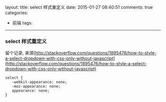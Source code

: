 layout:
title: select 样式重定义	
date: 2015-01-27 08:40:51
comments: true
categories:
- 前端
tags:
---

### select 样式重定义


留个记录, 来源[http://stackoverflow.com/questions/1895476/how-to-style-a-select-dropdown-with-css-only-without-javascript](http://stackoverflow.com/questions/1895476/how-to-style-a-select-dropdown-with-css-only-without-javascript)
````
select {
   -webkit-appearance: none;
   -moz-appearance: none;
   appearance: none;
}
````


